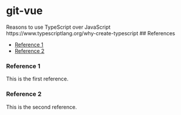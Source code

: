 # git-vue

<a name="section-name"> 
</a>Reasons to use TypeScript over JavaScript https://www.typescriptlang.org/why-create-typescript
## References

- [Reference 1](#ref1)
- [Reference 2](#ref2)

### Reference 1 <a name="ref1"></a>

This is the first reference.

### Reference 2 <a name="ref2"></a>

This is the second reference.
